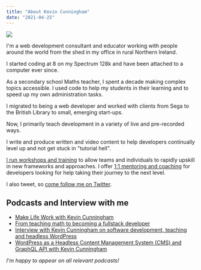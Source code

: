 ```yaml
---
title: "About Kevin Cunningham"
date: "2021-04-25"
---
```


![](/images/face-1.jpg)

I'm a web development consultant and educator working with people around the world from the shed in my office in rural Northern Ireland.

I started coding at 8 on my Spectrum 128k and have been attached to a computer ever since.

As a secondary school Maths teacher, I spent a decade making complex topics accessible. I used code to help my students in their learning and to speed up my own administration tasks.

I migrated to being a web developer and worked with clients from Sega to the British Library to small, emerging start-ups.

Now, I primarily teach development in a variety of live and pre-recorded ways.

I write and produce written and video content to help developers continually level up and not get stuck in "tutorial hell".

[I run workshops and training](/courses) to allow teams and individuals to rapidly upskill in new frameworks and approaches. I offer [1:1 mentoring and coaching](/mentoring) for developers looking for help taking their journey to the next level.

I also tweet, so [come follow me on Twitter](https://twitter.com/dolearning).

## Podcasts and Interview with me

- [Make Life Work with Kevin Cunningham](https://makelifeworkpodcast.com/kevin-cunningham/)
- [From teaching math to becoming a fullstack developer](https://landingintech.com/episodes/ep5-kevin-cunningham-from-maths-to-fullstack/)
- [Interview with Kevin Cunningham on software development, teaching and headless WordPress](https://learnetto.com/blog/kevin-cunningham-headless-wordpress)
- [WordPress as a Headless Content Management System (CMS) and GraphQL API with Kevin Cunningham](https://egghead-io-course-notes.simplecast.com/episodes/wordpress-as-a-headless-content-management-system-cms-and-graphql-api-with-kevin-cunningham?share=true)

_I'm happy to appear on all relevant podcasts!_
